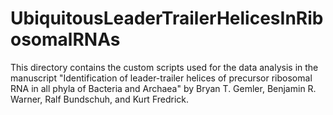 # UbiquitousLeaderTrailerHelicesInRibosomalRNAs
This directory contains the custom scripts used for the data analysis in the manuscript "Identification of leader-trailer helices of precursor ribosomal RNA in all phyla of Bacteria and Archaea" by Bryan T. Gemler, Benjamin R. Warner, Ralf Bundschuh, and Kurt Fredrick.
